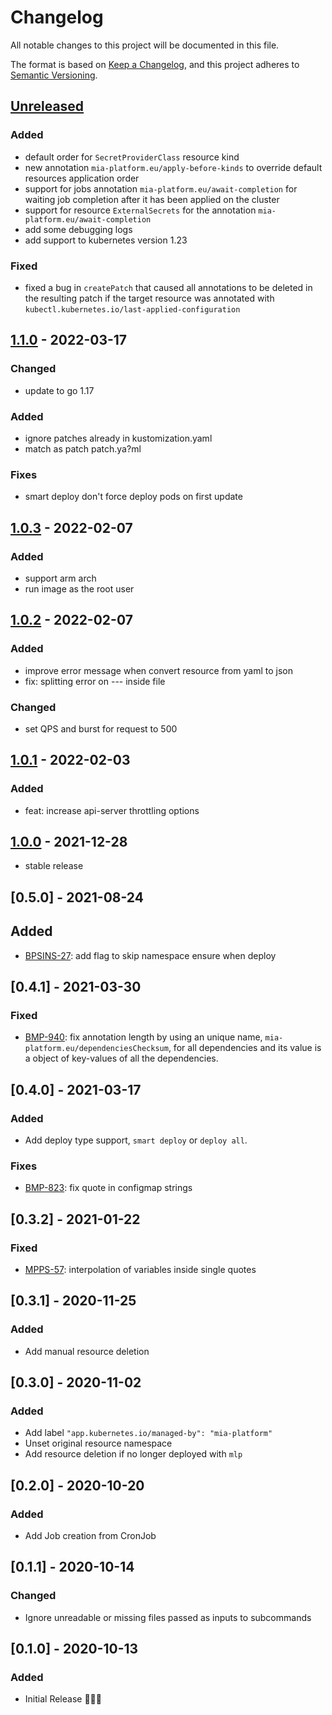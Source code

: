 # Changelog

All notable changes to this project will be documented in this file.

The format is based on [Keep a Changelog](https://keepachangelog.com/en/1.0.0/),
and this project adheres to [Semantic Versioning](https://semver.org/spec/v2.0.0.html).

## [Unreleased]

### Added

- default order for `SecretProviderClass` resource kind
- new annotation `mia-platform.eu/apply-before-kinds` to override default resources application order
- support for jobs annotation `mia-platform.eu/await-completion` for waiting job completion after it has been applied on the cluster
- support for  resource `ExternalSecrets` for the annotation `mia-platform.eu/await-completion`
- add some debugging logs
- add support to kubernetes version 1.23

### Fixed

- fixed a bug in `createPatch` that caused all annotations to be deleted in the resulting patch if the target resource was annotated with `kubectl.kubernetes.io/last-applied-configuration`

## [1.1.0] - 2022-03-17

### Changed

- update to go 1.17

### Added

- ignore patches already in kustomization.yaml
- match as patch patch.ya?ml

### Fixes

- smart deploy don't force deploy pods on first update

## [1.0.3] - 2022-02-07

### Added

- support arm arch
- run image as the root user

## [1.0.2] - 2022-02-07

### Added

- improve error message when convert resource from yaml to json
- fix: splitting error on --- inside file

### Changed

- set QPS and burst for request to 500

## [1.0.1] - 2022-02-03

### Added

- feat: increase api-server throttling options

## [1.0.0] - 2021-12-28

- stable release

## [0.5.0] - 2021-08-24

## Added

- [BPSINS-27](https://makeitapp.atlassian.net/browse/BPSINS-27): add flag to skip namespace ensure when deploy

## [0.4.1] - 2021-03-30

### Fixed

- [BMP-940](https://makeitapp.atlassian.net/browse/BMP-940): fix annotation length by using an unique name, `mia-platform.eu/dependenciesChecksum`, for all dependencies and its value is a object of key-values of all the dependencies.

## [0.4.0] - 2021-03-17

### Added

- Add deploy type support, `smart deploy` or `deploy all`.

### Fixes

- [BMP-823](https://makeitapp.atlassian.net/browse/BMP-823): fix quote in configmap strings

## [0.3.2] - 2021-01-22

### Fixed

- [MPPS-57](https://makeitapp.atlassian.net/browse/MPPS-57): interpolation of variables inside single quotes

## [0.3.1] - 2020-11-25

### Added

- Add manual resource deletion

## [0.3.0] - 2020-11-02

### Added

- Add label `"app.kubernetes.io/managed-by": "mia-platform"`
- Unset original resource namespace
- Add resource deletion if no longer deployed with `mlp`

## [0.2.0] - 2020-10-20

### Added

- Add Job creation from CronJob

## [0.1.1] - 2020-10-14

### Changed

- Ignore unreadable or missing files passed as inputs to subcommands

## [0.1.0] - 2020-10-13

### Added

- Initial Release 🎉🎉🎉

[Unreleased]: https://github.com/mia-platform/mlp/compare/v1.1.0...HEAD
[1.1.0]: https://github.com/mia-platform/mlp/compare/v1.0.3...v1.1.0
[1.0.3]: https://github.com/mia-platform/mlp/compare/v1.0.2...v1.0.3
[1.0.2]: https://github.com/mia-platform/mlp/compare/v1.0.1...v1.0.2
[1.0.1]: https://github.com/mia-platform/mlp/compare/v1.0.0...v1.0.1
[1.0.0]: https://github.com/mia-platform/mlp/compare/v1.0.0
